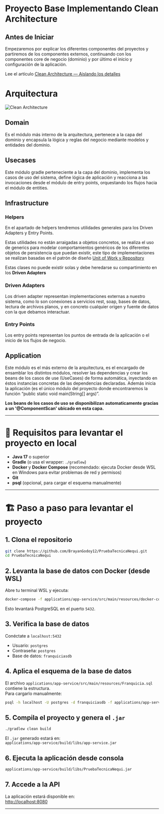 # Proyecto Base Implementando Clean Architecture

## Antes de Iniciar

Empezaremos por explicar los diferentes componentes del proyectos y partiremos de los componentes externos, continuando con los componentes core de negocio (dominio) y por último el inicio y configuración de la aplicación.

Lee el artículo [Clean Architecture — Aislando los detalles](https://medium.com/bancolombia-tech/clean-architecture-aislando-los-detalles-4f9530f35d7a)

# Arquitectura

![Clean Architecture](https://miro.medium.com/max/1400/1*ZdlHz8B0-qu9Y-QO3AXR_w.png)

## Domain

Es el módulo más interno de la arquitectura, pertenece a la capa del dominio y encapsula la lógica y reglas del negocio mediante modelos y entidades del dominio.

## Usecases

Este módulo gradle perteneciente a la capa del dominio, implementa los casos de uso del sistema, define lógica de aplicación y reacciona a las invocaciones desde el módulo de entry points, orquestando los flujos hacia el módulo de entities.

## Infrastructure

### Helpers

En el apartado de helpers tendremos utilidades generales para los Driven Adapters y Entry Points.

Estas utilidades no están arraigadas a objetos concretos, se realiza el uso de generics para modelar comportamientos
genéricos de los diferentes objetos de persistencia que puedan existir, este tipo de implementaciones se realizan
basadas en el patrón de diseño [Unit of Work y Repository](https://medium.com/@krzychukosobudzki/repository-design-pattern-bc490b256006)

Estas clases no puede existir solas y debe heredarse su compartimiento en los **Driven Adapters**

### Driven Adapters

Los driven adapter representan implementaciones externas a nuestro sistema, como lo son conexiones a servicios rest,
soap, bases de datos, lectura de archivos planos, y en concreto cualquier origen y fuente de datos con la que debamos
interactuar.

### Entry Points

Los entry points representan los puntos de entrada de la aplicación o el inicio de los flujos de negocio.

## Application

Este módulo es el más externo de la arquitectura, es el encargado de ensamblar los distintos módulos, resolver las dependencias y crear los beans de los casos de use (UseCases) de forma automática, inyectando en éstos instancias concretas de las dependencias declaradas. Además inicia la aplicación (es el único módulo del proyecto donde encontraremos la función “public static void main(String[] args)”.

**Los beans de los casos de uso se disponibilizan automaticamente gracias a un '@ComponentScan' ubicado en esta capa.**

---

# 🚀 Requisitos para levantar el proyecto en local

- **Java 17** o superior
- **Gradle** (o usa el wrapper: `./gradlew`)
- **Docker** y **Docker Compose** (recomendado: ejecuta Docker desde WSL en Windows para evitar problemas de red y permisos)
- **Git**
- **psql** (opcional, para cargar el esquema manualmente)

---

# 🏗️ Paso a paso para levantar el proyecto

## 1. Clona el repositorio

```bash
git clone https://github.com/BrayanGodoy12/PruebaTecnicaNequi.git
cd PruebaTecnicaNequi
```

## 2. Levanta la base de datos con Docker (desde WSL)

Abre tu terminal WSL y ejecuta:

```bash
docker-compose -f applications/app-service/src/main/resources/docker-compose.yaml up -d
```

Esto levantará PostgreSQL en el puerto `5432`.

## 3. Verifica la base de datos

Conéctate a `localhost:5432`
- Usuario: `postgres`
- Contraseña: `postgres`
- Base de datos: `franquiciasdb`

## 4. Aplica el esquema de la base de datos

El archivo `applications/app-service/src/main/resources/Franquicia.sql` contiene la estructura.  
Para cargarlo manualmente:

```bash
psql -h localhost -U postgres -d franquiciasdb -f applications/app-service/src/main/resources/Franquicia.sql
```

## 5. Compila el proyecto y genera el `.jar`

```bash
./gradlew clean build
```

El `.jar` generado estará en:  
`applications/app-service/build/libs/app-service.jar`

## 6. Ejecuta la aplicación desde consola

```bash
applications/app-service/build/libs/PruebaTecnicaNequi.jar
```

## 7. Accede a la API

La aplicación estará disponible en:  
[http://localhost:8080](http://localhost:8080)

---